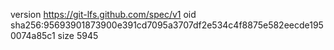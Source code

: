 version https://git-lfs.github.com/spec/v1
oid sha256:95693901873900e391cd7095a3707df2e534c4f8875e582eecde1950074a85c1
size 5945
